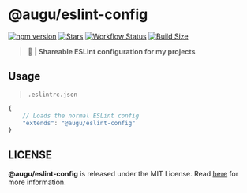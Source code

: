 # @augu/eslint-config
[![npm version](https://badge.fury.io/js/%40augu%2Feslint-config.svg)](https://badge.fury.io/js/%40augu%2Feslint-config) [![Stars](https://img.shields.io/github/stars/auguwu/eslint-config)](https://github.com/auguwu/eslint-config) [![Workflow Status](https://github.com/auguwu/eslint-config/workflows/ESLint%20-%20Testing/badge.svg)](https://github.com/auguwu/eslint-config/tree/master/.github/workflows) [![Build Size](https://img.shields.io/bundlephobia/min/@augu/eslint-config?style=flat-square)](https://github.com/auguwu/eslint-config)

> :scroll: **| Shareable ESLint configuration for my projects**

## Usage
> `.eslintrc.json`

```js
{
    // Loads the normal ESLint config
    "extends": "@augu/eslint-config"
}
```

## LICENSE
**@augu/eslint-config** is released under the MIT License. Read [here](/LICENSE) for more information.